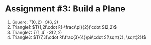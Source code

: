 # Assignment #3: Build a Plane

1. Square: $T(0,2)\cdot S(6,2)$
2. Triangle1: $T(1,2)\cdot R(-\frac{\pi}{2})\cdot S(2,2)$
3. Triangle2: $T(1,4)\cdot S(2,2)$
4. Triangle3: $T(7,3)\cdot R(\frac{3}{4}\pi)\cdot S(\sqrt{2}, \sqrt{2})$

